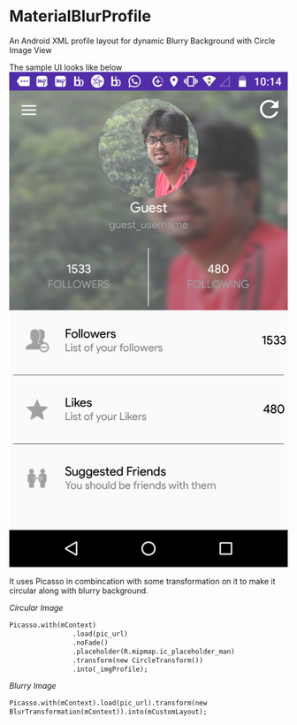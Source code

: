 # MaterialBlurProfile
An Android XML profile layout for dynamic Blurry Background with Circle Image View 

The sample UI looks like below
![Alt text](Screenshot_20190203-221447.png?raw=true "Material Blurry Circular")

It uses Picasso in combincation with some transformation on it to make it circular along with blurry background.

*Circular Image*
```
Picasso.with(mContext)
                .load(pic_url)
                .noFade()
                .placeholder(R.mipmap.ic_placeholder_man)
                .transform(new CircleTransform())
                .into(_imgProfile);
```

*Blurry Image*
```
Picasso.with(mContext).load(pic_url).transform(new BlurTransformation(mContext)).into(mCustomLayout);
```


               
                
                

